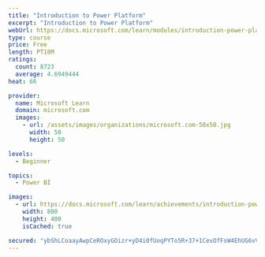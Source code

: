 ```yaml
---
title: "Introduction to Power Platform"
excerpt: "Introduction to Power Platform"
webUrl: https://docs.microsoft.com/learn/modules/introduction-power-platform/
type: course
price: Free
length: PT18M
ratings:
  count: 8723
  average: 4.6949444
heat: 66

provider:
  name: Microsoft Learn
  domain: microsoft.com
  images:
    - url: /assets/images/organizations/microsoft.com-50x50.jpg
      width: 50
      height: 50

levels:
  - Beginner

topics:
  - Power BI

images:
  - url: https://docs.microsoft.com/learn/achievements/introduction-power-platform-social.png
    width: 800
    height: 400
    isCached: true

secured: "ybShLCoaayAwpCeROxyGOizr+yD4i0fUoqPYTo5R+37+1CevOfFsW4EhUG6vVrBqezHA/bRinLYKqb7JqCXPIAp5dQbHCgiVL8bKdUeu1pEQ0fXH5CcMRemWLXvq6ZSKKYGwWQsLIYQMFUs0jIAVqSaOS5JjCV4g/nXJZehSF6Z+aJlPBqZIWjK7SS+T0IZ1l9//DiiwEu31fi/J25BK1uyUVASUJtkqWpYehXhD0gkw7cxZBj/s+8FY5lJDrH+ojRT6Wx5ba8QGRGAmMalCQNR5+Ah2f22k2+jjrEdv/S5E3F/X0FrgCkyUIDXlYx/Wi1CaGi/aMHHFFt0aVZrl7MEU4dC/90W0khAqmL82Y8p3mzq4HJXJGVyPZzfWgcGHBKCtAF6ATMwb+ms3Nz3epjHu/vdC1OLY5h80WAyw1jk=;wpktSjjhIa7L8FWPEr0I1Q=="
---
```


